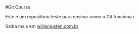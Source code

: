 #Git Course

Este é um repositório teste para ensinar como o Git funciona.i

Saiba mais em [willianjusten.com.br](https://willianjusten.com.br)
